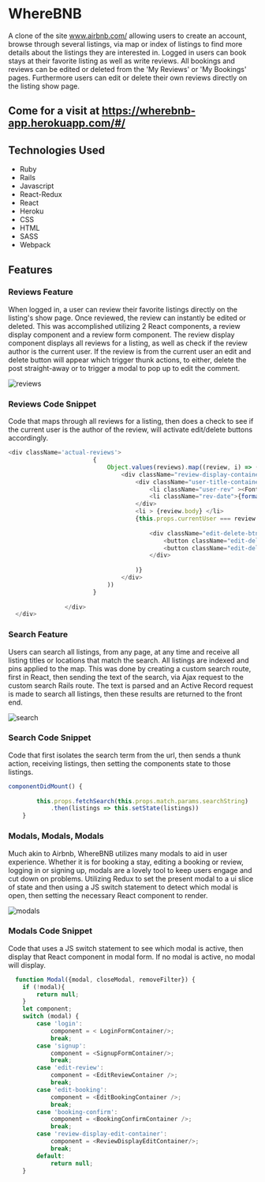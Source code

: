 # WhereBNB
A clone of the site www.airbnb.com/ allowing users to create an account, browse through several listings, via map or index of listings to find more details about the listings they are interested in. Logged in users can book stays at their favorite listing as well as write reviews. All bookings and reviews can be edited or deleted from the 'My Reviews' or 'My Bookings' pages. Furthermore users can edit or delete their own reviews directly on the listing show page.  

## Come for a visit at https://wherebnb-app.herokuapp.com/#/

## Technologies Used

* Ruby
* Rails
* Javascript
* React-Redux
* React
* Heroku
* CSS
* HTML
* SASS
* Webpack

## Features

### Reviews Feature
When logged in, a user can review their favorite listings directly on the listing's show page. Once reviewed, the review can instantly be edited or deleted. This was accomplished utilizing 2 React components, a review display component and a review form component. The review display component displays all reviews for a listing, as well as check if the review author is the current user. If the review is from the current user an edit and delete button will appear which trigger thunk actions, to either, delete the post straight-away or to trigger a modal to pop up to edit the comment.


![reviews](https://user-images.githubusercontent.com/78226696/127342207-95830a45-8ebb-4ee3-a4d6-69224364a760.gif)

### Reviews Code Snippet
Code that maps through all reviews for a listing, then does a check to see if the current user is the author of the review, will activate edit/delete buttons accordingly.
```js
<div className='actual-reviews'>
                        { 
                            Object.values(reviews).map((review, i) => (
                                <div className="review-display-container" key={i}>
                                    <div className="user-title-container">
                                        <li className="user-rev" ><FontAwesomeIcon className="rev-user-icon"  icon={faUserCircle}  />{review.guest.first_name} </li>
                                        <li className="rev-date">{format(new Date(review.createdAt),'MMMM yyyy' )}</li>
                                    </div>
                                    <li > {review.body} </li>
                                    {this.props.currentUser === review.guest.id && (
                                        
                                        <div className="edit-delete-btns-container">
                                            <button className="edit-delete-review-btns" value={review.id} onClick={this.handleDelete}>Delete </button>
                                            <button className="edit-delete-review-btns" value={review.id} onClick={this.handleEdit}>Edit </button>
                                        </div>
                                    
                                    )}
                                </div>
                            ))
                        }
                    
                </div> 
  </div>
  ```


### Search Feature
Users can search all listings, from any page, at any time and receive all listing titles or locations that match the search. All listings are indexed and pins applied to the map. This was done by creating a custom search route, first in React, then sending the text of the search, via Ajax request to the custom search Rails route. The text is parsed and an Active Record request is made to search all listings, then these results are returned to the front end.

![search](https://user-images.githubusercontent.com/78226696/127343997-b35f31f1-a698-4fee-a1bd-0a849d80a7ab.gif)

### Search Code Snippet
Code that first isolates the search term from the url, then sends a thunk action, receiving listings, then setting the components state to those listings.
```js
componentDidMount() {
        
        this.props.fetchSearch(this.props.match.params.searchString)
            .then(listings => this.setState(listings))
    }
```

### Modals, Modals, Modals
Much akin to Airbnb, WhereBNB utilizes many modals to aid in user experience. Whether it is for booking a stay, editing a booking or review, logging in or signing up, modals are a lovely tool to keep users engage and cut down on problems. Utilizing Redux to set the present modal to a ui slice of state and then using a JS switch statement to detect which modal is open, then setting the necessary React component to render.

![modals](https://user-images.githubusercontent.com/78226696/127345674-0d06eedb-f8a0-49e4-a8a6-60ff6f5d15d4.gif)


### Modals Code Snippet
Code that uses a JS switch statement to see which modal is active, then display that React component in modal form. If no modal is active, no modal will display.
```js
  function Modal({modal, closeModal, removeFilter}) {
    if (!modal){
        return null;
    }
    let component;
    switch (modal) {
        case 'login':
            component = < LoginFormContainer/>;
            break;
        case 'signup':
            component = <SignupFormContainer/>;
            break;
        case 'edit-review':
            component = <EditReviewContainer />;
            break;
        case 'edit-booking':
            component = <EditBookingContainer />;
            break;
        case 'booking-confirm':
            component = <BookingConfirmContainer />;
            break;
        case 'review-display-edit-container':
            component = <ReviewDisplayEditContainer/>;
            break;
        default:
            return null;
    }
```


